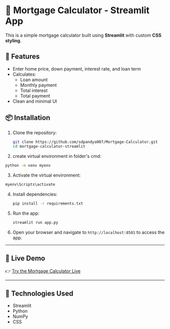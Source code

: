 # 🏡 Mortgage Calculator - Streamlit App

This is a simple mortgage calculator built using **Streamlit** with custom **CSS styling**.

## 🚀 Features

- Enter home price, down payment, interest rate, and loan term
- Calculates:
  - Loan amount
  - Monthly payment
  - Total interest
  - Total payment
- Clean and minimal UI

## 📦 Installation

1. Clone the repository:
   ```bash
   git clone https://github.com/sdpandya007/Mortgage-Calculator.git
   cd mortgage-calculator-streamlit
   ```

2. create virtual environment in folder's cmd:
  ```bash
  python -m venv myenv
  ```

3. Activate the virtual environment:
  ```bash
  myenv\Scripts\activate
  ```
 
4. Install dependencies:

   ```bash
   pip install -r requirements.txt
   ```

4. Run the app:

   ```bash
   streamlit run app.py
   ```
  6. Open your browser and navigate to `http://localhost:8501` to access the app.

--- 

## 🔗 Live Demo

👉 [Try the Mortgage Calculator Live](https://mortgage-calculator-exsvv77vkopcmt2tb5veyt.streamlit.app/)

---  

## 🧠 Technologies Used

- Streamlit
- Python
- NumPy
- CSS
